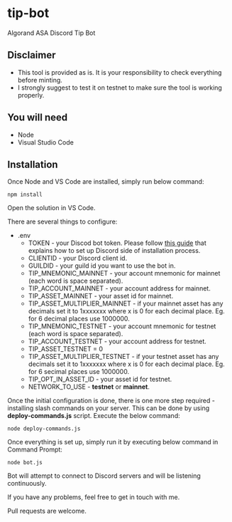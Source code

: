 # tip-bot
Algorand ASA Discord Tip Bot

## Disclaimer
* This tool is provided as is. It is your responsibility to check everything before minting.
* I strongly suggest to test it on testnet to make sure the tool is working properly.

## You will need
* Node
* Visual Studio Code 

## Installation
Once Node and VS Code are installed, simply run below command:
```
npm install
```
Open the solution in VS Code.

There are several things to configure:
* .env
  * TOKEN - your Discod bot token. Please follow [this guide](https://discordjs.guide/preparations/setting-up-a-bot-application.html) that explains how to set up Discord side of installation process.
  * CLIENTID - your Discord client id.
  * GUILDID - your guild id you want to use the bot in.
  * TIP_MNEMONIC_MAINNET - your account mnemonic for mainnet (each word is space separated).
  * TIP_ACCOUNT_MAINNET - your account address for mainnet.
  * TIP_ASSET_MAINNET - your asset id for mainnet.
  * TIP_ASSET_MULTIPLIER_MAINNET - if your mainnet asset has any decimals set it to 1xxxxxxx where x is 0 for each decimal place. Eg. for 6 decimal places use 1000000.
  * TIP_MNEMONIC_TESTNET - your account mnemonic for testnet (each word is space separated).
  * TIP_ACCOUNT_TESTNET - your account address for testnet.
  * TIP_ASSET_TESTNET = 0
  * TIP_ASSET_MULTIPLIER_TESTNET - if your testnet asset has any decimals set it to 1xxxxxxx where x is 0 for each decimal place. Eg. for 6 secimal places use 1000000.
  * TIP_OPT_IN_ASSET_ID - your asset id for testnet.
  * NETWORK_TO_USE - **testnet** or **mainnet**.
  
Once the initial configuration is done, there is one more step required - installing slash commands on your server. This can be done by using **deploy-commands.js** script. Execute the below command:
```
node deploy-commands.js
```

Once everything is set up, simply run it by executing below command in Command Prompt:
```
node bot.js
```
Bot will attempt to connect to Discord servers and will be listening continuously.

If you have any problems, feel free to get in touch with me.

Pull requests are welcome.

